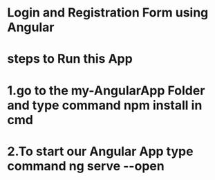 # Login and Registration Form using Angular

# steps to Run this App
# 1.go to the my-AngularApp Folder and type command npm install in cmd
# 2.To start our Angular App type command ng serve --open